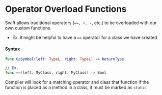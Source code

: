# Operator Overload Functions
Swift allows traditional operators (`==, +, -`, etc.) to be overloaded with our own custom functions.
- Ex. it might be helpful to have a `==` operator for a class we have created

#### Syntax
```swift
func OpSymbol(left: TypeL, right: TypeL) -> ReturnType

// Ex.
func ==(left: MyClass, right: MyClass) -> Bool
```
Compiler will look for a matching operator and class that function
If the function is placed as a method in a class, it must be marked as `static`
